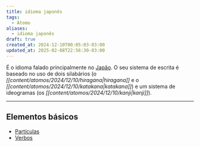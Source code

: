 ```yaml
---
title: idioma japonês
tags:
  - Átomo
aliases:
  - idioma japonês
draft: true
created_at: 2024-12-10T00:05:03-03:00
updated_at: 2025-02-08T22:56:30-03:00
---
```


É o idioma falado principalmente no [Japão](content/atomos/2024/12/10/Japão.md). O seu sistema de escrita é baseado no uso de dois silabários (o *[[content/atomos/2024/12/10/hiragana|hiragana]]* e o *[[content/atomos/2024/12/10/katakana|katakana]]*) e um sistema de ideogramas (os *[[content/atomos/2024/12/10/kanji|kanji]]*).

---

## Elementos básicos

- [Partículas](content/atomos/2024/12/09/Particulas_japones.md)
- [Verbos](content/atomos/2024/12/10/Verbos_japones.md)